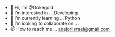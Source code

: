 - 👋 Hi, I’m @Gokegold
- 👀 I’m interested in ... Developing
- 🌱 I’m currently learning ... Python
- 💞️ I’m looking to collaborate on ...
- 📫 How to reach me ... adejoriisrael@gmail.com

<!---
Gokegold/Gokegold is a ✨ special ✨ repository because its `README.md` (this file) appears on your GitHub profile.
You can click the Preview link to take a look at your changes.
--->
